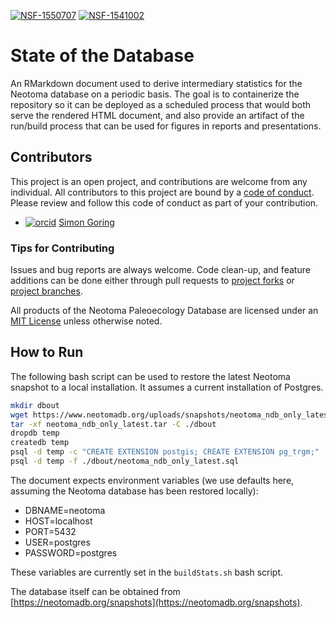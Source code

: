 [![NSF-1550707](https://img.shields.io/badge/NSF-1550707-blue.svg)](https://nsf.gov/awardsearch/showAward?AWD_ID=1550707) [![NSF-1541002](https://img.shields.io/badge/NSF-1541002-blue.svg)](https://nsf.gov/awardsearch/showAward?AWD_ID=1541002)

# State of the Database 

An RMarkdown document used to derive intermediary statistics for the Neotoma database on a periodic basis. The goal is to containerize the repository so it can be deployed as a scheduled process that would both serve the rendered HTML document, and also provide an artifact of the run/build process that can be used for figures in reports and presentations.

## Contributors

This project is an open project, and contributions are welcome from any individual.  All contributors to this project are bound by a [code of conduct](CODE_OF_CONDUCT.md).  Please review and follow this code of conduct as part of your contribution.

* [![orcid](https://img.shields.io/badge/orcid-0000--0002--2700--4605-brightgreen.svg)](https://orcid.org/0000-0002-2700-4605) [Simon Goring](http://goring.org)

### Tips for Contributing

Issues and bug reports are always welcome.  Code clean-up, and feature additions can be done either through pull requests to [project forks](https://github.com/NeotomaDB/neotoma2/network/members) or [project branches](https://github.com/NeotomaDB/neotoma2/branches).

All products of the Neotoma Paleoecology Database are licensed under an [MIT License](LICENSE) unless otherwise noted.

## How to Run

The following bash script can be used to restore the latest Neotoma snapshot to a local installation. It assumes a current installation of Postgres.

```bash
mkdir dbout
wget https://www.neotomadb.org/uploads/snapshots/neotoma_ndb_only_latest.tar --no-check-certificate
tar -xf neotoma_ndb_only_latest.tar -C ./dbout
dropdb temp
createdb temp
psql -d temp -c "CREATE EXTENSION postgis; CREATE EXTENSION pg_trgm;"
psql -d temp -f ./dbout/neotoma_ndb_only_latest.sql
```

The document expects environment variables (we use defaults here, assuming the Neotoma database has been restored locally):

* DBNAME=neotoma
* HOST=localhost
* PORT=5432
* USER=postgres
* PASSWORD=postgres

These variables are currently set in the `buildStats.sh` bash script.

The database itself can be obtained from [https://neotomadb.org/snapshots](https://neotomadb.org/snapshots).